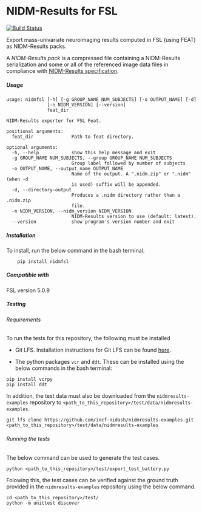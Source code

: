 
# NIDM-Results for FSL

[![Build Status](https://travis-ci.org/incf-nidash/nidmresults-fsl.svg?branch=master)](https://travis-ci.org/incf-nidash/nidmresults-fsl)

Export mass-univariate neuroimaging results computed in FSL (using FEAT) as NIDM-Results packs.

A *NIDM-Results pack* is a compressed file containing a NIDM-Results serialization and some or all of the referenced image data files in compliance with [NIDM-Results specification](http://nidm.nidash.org/specs/nidm-results.html).



##### Usage
```
usage: nidmfsl [-h] [-g GROUP_NAME NUM_SUBJECTS] [-o OUTPUT_NAME] [-d]
               [-n NIDM_VERSION] [--version]
               feat_dir

NIDM-Results exporter for FSL Feat.

positional arguments:
  feat_dir              Path to feat directory.

optional arguments:
  -h, --help            show this help message and exit
  -g GROUP_NAME NUM_SUBJECTS, --group GROUP_NAME NUM_SUBJECTS
                        Group label followed by number of subjects
  -o OUTPUT_NAME, --output_name OUTPUT_NAME
                        Name of the output. A ".nidm.zip" or ".nidm" (when -d
                        is used) suffix will be appended.
  -d, --directory-output
                        Produces a .nidm directory rather than a .nidm.zip
                        file.
  -n NIDM_VERSION, --nidm_version NIDM_VERSION
                        NIDM-Results version to use (default: latest).
  --version             show program's version number and exit
```


##### Installation

To install, run the below command in the bash terminal.
```
    pip install nidmfsl
```

##### Compatible with 
FSL version 5.0.9

##### Testing

###### Requirements

To run the tests for this repository, the following must be installed

- Git LFS. Installation instructions for Git LFS can be found [here](https://git-lfs.github.com/).

- The python packages `vcr` and `ddt`. These can be installed using the below commands in the bash terminal:

```
pip install vcrpy
pip install ddt
```

In addition, the test data must also be downloaded from the `nidmresults-examples` repository to `<path_to_this_repository>/test/data/nidmresults-examples`.

```
git lfs clone https://github.com/incf-nidash/nidmresults-examples.git <path_to_this_repository>/test/data/nidmresults-examples
```

###### Running the tests

The below command can be used to generate the test cases.
```
python <path_to_this_repository>/test/export_test_battery.py
```

Folowing this, the test cases can be verified against the ground truth provided in the `nidmresults-examples` repository using the below command.
```
cd <path_to_this_repository>/test/
python -m unittest discover
```
